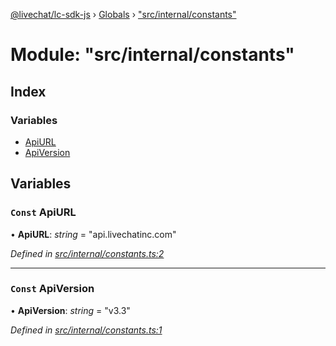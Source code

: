 [@livechat/lc-sdk-js](../README.md) › [Globals](../globals.md) › ["src/internal/constants"](_src_internal_constants_.md)

# Module: "src/internal/constants"

## Index

### Variables

* [ApiURL](_src_internal_constants_.md#const-apiurl)
* [ApiVersion](_src_internal_constants_.md#const-apiversion)

## Variables

### `Const` ApiURL

• **ApiURL**: *string* = "api.livechatinc.com"

*Defined in [src/internal/constants.ts:2](https://github.com/livechat/lc-sdk-js/blob/e25bbbb/src/internal/constants.ts#L2)*

___

### `Const` ApiVersion

• **ApiVersion**: *string* = "v3.3"

*Defined in [src/internal/constants.ts:1](https://github.com/livechat/lc-sdk-js/blob/e25bbbb/src/internal/constants.ts#L1)*
